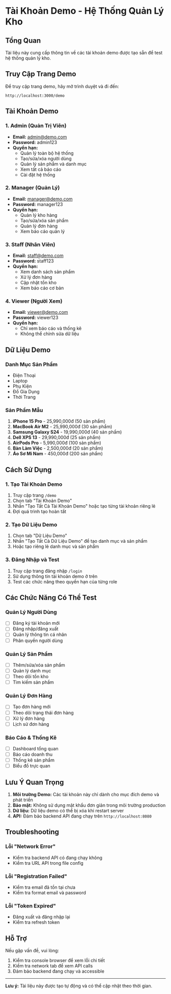 # Tài Khoản Demo - Hệ Thống Quản Lý Kho

## Tổng Quan

Tài liệu này cung cấp thông tin về các tài khoản demo được tạo sẵn để test hệ thống quản lý kho.

## Truy Cập Trang Demo

Để truy cập trang demo, hãy mở trình duyệt và đi đến:
```
http://localhost:3000/demo
```

## Tài Khoản Demo

### 1. Admin (Quản Trị Viên)
- **Email:** admin@demo.com
- **Password:** admin123
- **Quyền hạn:** 
  - Quản lý toàn bộ hệ thống
  - Tạo/sửa/xóa người dùng
  - Quản lý sản phẩm và danh mục
  - Xem tất cả báo cáo
  - Cài đặt hệ thống

### 2. Manager (Quản Lý)
- **Email:** manager@demo.com
- **Password:** manager123
- **Quyền hạn:**
  - Quản lý kho hàng
  - Tạo/sửa/xóa sản phẩm
  - Quản lý đơn hàng
  - Xem báo cáo quản lý

### 3. Staff (Nhân Viên)
- **Email:** staff@demo.com
- **Password:** staff123
- **Quyền hạn:**
  - Xem danh sách sản phẩm
  - Xử lý đơn hàng
  - Cập nhật tồn kho
  - Xem báo cáo cơ bản

### 4. Viewer (Người Xem)
- **Email:** viewer@demo.com
- **Password:** viewer123
- **Quyền hạn:**
  - Chỉ xem báo cáo và thống kê
  - Không thể chỉnh sửa dữ liệu

## Dữ Liệu Demo

### Danh Mục Sản Phẩm
- Điện Thoại
- Laptop
- Phụ Kiện
- Đồ Gia Dụng
- Thời Trang

### Sản Phẩm Mẫu
1. **iPhone 15 Pro** - 25,990,000đ (50 sản phẩm)
2. **MacBook Air M2** - 25,990,000đ (30 sản phẩm)
3. **Samsung Galaxy S24** - 19,990,000đ (40 sản phẩm)
4. **Dell XPS 13** - 29,990,000đ (25 sản phẩm)
5. **AirPods Pro** - 5,990,000đ (100 sản phẩm)
6. **Bàn Làm Việc** - 2,500,000đ (20 sản phẩm)
7. **Áo Sơ Mi Nam** - 450,000đ (200 sản phẩm)

## Cách Sử Dụng

### 1. Tạo Tài Khoản Demo
1. Truy cập trang `/demo`
2. Chọn tab "Tài Khoản Demo"
3. Nhấn "Tạo Tất Cả Tài Khoản Demo" hoặc tạo từng tài khoản riêng lẻ
4. Đợi quá trình tạo hoàn tất

### 2. Tạo Dữ Liệu Demo
1. Chọn tab "Dữ Liệu Demo"
2. Nhấn "Tạo Tất Cả Dữ Liệu Demo" để tạo danh mục và sản phẩm
3. Hoặc tạo riêng lẻ danh mục và sản phẩm

### 3. Đăng Nhập và Test
1. Truy cập trang đăng nhập `/login`
2. Sử dụng thông tin tài khoản demo ở trên
3. Test các chức năng theo quyền hạn của từng role

## Các Chức Năng Có Thể Test

### Quản Lý Người Dùng
- [ ] Đăng ký tài khoản mới
- [ ] Đăng nhập/đăng xuất
- [ ] Quản lý thông tin cá nhân
- [ ] Phân quyền người dùng

### Quản Lý Sản Phẩm
- [ ] Thêm/sửa/xóa sản phẩm
- [ ] Quản lý danh mục
- [ ] Theo dõi tồn kho
- [ ] Tìm kiếm sản phẩm

### Quản Lý Đơn Hàng
- [ ] Tạo đơn hàng mới
- [ ] Theo dõi trạng thái đơn hàng
- [ ] Xử lý đơn hàng
- [ ] Lịch sử đơn hàng

### Báo Cáo & Thống Kê
- [ ] Dashboard tổng quan
- [ ] Báo cáo doanh thu
- [ ] Thống kê sản phẩm
- [ ] Biểu đồ trực quan

## Lưu Ý Quan Trọng

1. **Môi trường Demo:** Các tài khoản này chỉ dành cho mục đích demo và phát triển
2. **Bảo mật:** Không sử dụng mật khẩu đơn giản trong môi trường production
3. **Dữ liệu:** Dữ liệu demo có thể bị xóa khi restart server
4. **API:** Đảm bảo backend API đang chạy trên `http://localhost:8080`

## Troubleshooting

### Lỗi "Network Error"
- Kiểm tra backend API có đang chạy không
- Kiểm tra URL API trong file config

### Lỗi "Registration Failed"
- Kiểm tra email đã tồn tại chưa
- Kiểm tra format email và password

### Lỗi "Token Expired"
- Đăng xuất và đăng nhập lại
- Kiểm tra refresh token

## Hỗ Trợ

Nếu gặp vấn đề, vui lòng:
1. Kiểm tra console browser để xem lỗi chi tiết
2. Kiểm tra network tab để xem API calls
3. Đảm bảo backend đang chạy và accessible

---

**Lưu ý:** Tài liệu này được tạo tự động và có thể cập nhật theo thời gian.
